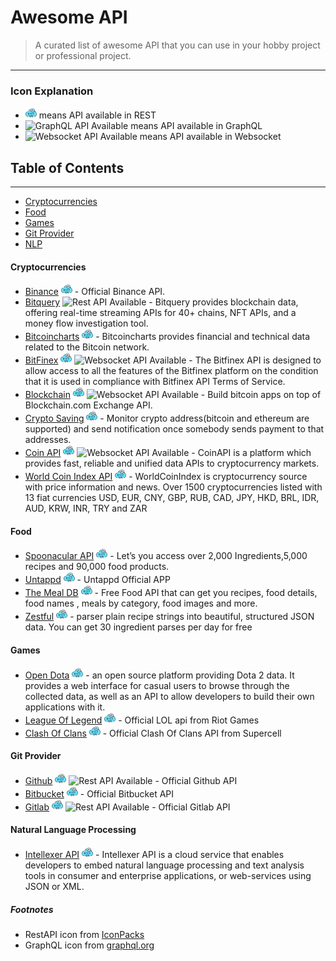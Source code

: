 # Awesome API

> A curated list of awesome API that you can use in your hobby project or professional project.

---

### Icon Explanation
* <img width="18px" title="Rest API Available" src="https://raw.githubusercontent.com/anjar/awesome-api/master/assets/rest.svg"> means API available in REST 
* <img width="18px" title="GraphQL API Available" src="https://raw.githubusercontent.com/anjar/awesome-api/master/assets/gql.svg"> means API available in GraphQL 
* <img width="18px" title="Websocket API Available" src="https://raw.githubusercontent.com/anjar/awesome-api/master/assets/websocket.svg"> means API available in Websocket 

## Table of Contents
---
 * [Cryptocurrencies](#cryptocurrencies)
 * [Food](#food)
 * [Games](#game)
 * [Git Provider](#git-provider)
 * [NLP](#natural-language-processing)



#### Cryptocurrencies
  * [Binance](https://binance-docs.github.io/apidocs/spot/en/) <img width="18px" title="Rest API Available" src="https://raw.githubusercontent.com/anjar/awesome-api/master/assets/rest.svg">  - Official Binance API.
  * [Bitquery](https://docs.bitquery.io/v1/) <img width="18px" title="Rest API Available" src="https://raw.githubusercontent.com/anjar/awesome-api/master/assets/gql.svg"> - Bitquery provides blockchain data, offering real-time streaming APIs for 40+ chains, NFT APIs, and a money flow investigation tool.
  * [Bitcoincharts](https://bitcoincharts.com/about/exchanges/) <img width="18px" title="Rest API Available" src="https://raw.githubusercontent.com/anjar/awesome-api/master/assets/rest.svg"> - Bitcoincharts provides financial and technical data related to the Bitcoin network.
  * [BitFinex](https://docs.bitfinex.com/docs/introduction/) <img width="18px" title="Rest API Available" src="https://raw.githubusercontent.com/anjar/awesome-api/master/assets/rest.svg">  <img width="18px" title="Websocket API Available" src="https://raw.githubusercontent.com/anjar/awesome-api/master/assets/websocket.svg"> - The Bitfinex API is designed to allow access to all the features of the Bitfinex platform on the condition that it is used in compliance with Bitfinex API Terms of Service.
  * [Blockchain](https://www.blockchain.com/api) <img width="18px" title="Rest API Available" src="https://raw.githubusercontent.com/anjar/awesome-api/master/assets/rest.svg"> <img width="18px" title="Websocket API Available" src="https://raw.githubusercontent.com/anjar/awesome-api/master/assets/websocket.svg"> - Build bitcoin apps on top of Blockchain.com Exchange API.
  * [Crypto Saving](https://api.crypto-savings.com/v1/)  <img width="18px" title="Rest API Available" src="https://raw.githubusercontent.com/anjar/awesome-api/master/assets/rest.svg"> - Monitor crypto address(bitcoin and ethereum are supported) and send notification once somebody sends payment to that addresses.
  * [Coin API](https://docs.coinapi.io/)  <img width="18px" title="Rest API Available" src="https://raw.githubusercontent.com/anjar/awesome-api/master/assets/rest.svg"> <img width="18px" title="Websocket API Available" src="https://raw.githubusercontent.com/anjar/awesome-api/master/assets/websocket.svg"> - CoinAPI is a platform which provides fast, reliable and unified data APIs to cryptocurrency markets.
  * [World Coin Index API](https://www.worldcoinindex.com/apiservice/)  <img width="18px" title="Rest API Available" src="https://raw.githubusercontent.com/anjar/awesome-api/master/assets/rest.svg"> - WorldCoinIndex is cryptocurrency source with price information and news. Over 1500 cryptocurrencies listed with 13 fiat currencies USD, EUR, CNY, GBP, RUB, CAD, JPY, HKD, BRL, IDR, AUD, KRW, INR, TRY and ZAR
#### Food
  * [Spoonacular API](https://spoonacular.com/food-api) <img width="18px" title="Rest API Available" src="https://raw.githubusercontent.com/anjar/awesome-api/master/assets/rest.svg"> - Let’s you access over 2,000 Ingredients,5,000 recipes and 90,000 food products.
  * [Untappd](https://untappd.com/api/docs#start) <img width="18px" title="Rest API Available" src="https://raw.githubusercontent.com/anjar/awesome-api/master/assets/rest.svg"> - Untappd Official APP
  * [The Meal DB](https://www.themealdb.com/api.php) <img width="18px" title="Rest API Available" src="https://raw.githubusercontent.com/anjar/awesome-api/master/assets/rest.svg"> - Free Food API that can get you recipes, food details, food names , meals by category, food images and more.
  * [Zestful](https://zestfuldata.com/) <img width="18px" title="Rest API Available" src="https://raw.githubusercontent.com/anjar/awesome-api/master/assets/rest.svg"> - parser plain recipe strings into beautiful, structured JSON data. You can get 30 ingredient parses per day for free
#### Games
  * [Open Dota](https://www.opendota.com/)  <img width="18px" title="Rest API Available" src="https://raw.githubusercontent.com/anjar/awesome-api/master/assets/rest.svg?"> - an open source platform providing Dota 2 data. It provides a web interface for casual users to browse through the collected data, as well as an API to allow developers to build their own applications with it.
  * [League Of Legend](https://developer.riotgames.com/docs/lol) <img width="18px" title="Rest API Available" src="https://raw.githubusercontent.com/anjar/awesome-api/master/assets/rest.svg?"> - Official LOL api from Riot Games
  * [Clash Of Clans](https://developer.clashofclans.com/) <img width="18px" title="Rest API Available" src="https://raw.githubusercontent.com/anjar/awesome-api/master/assets/rest.svg?"> - Official Clash Of Clans API from Supercell


#### Git Provider
  * [Github](https://docs.github.com/en/graphql) <img width="18px" title="Rest API Available" src="https://raw.githubusercontent.com/anjar/awesome-api/master/assets/rest.svg?"> <img width="18px" title="Rest API Available" src="https://raw.githubusercontent.com/anjar/awesome-api/master/assets/gql.svg"> - Official Github API
  * [Bitbucket](https://developer.atlassian.com/bitbucket/api/2/reference/?utm_source=%2Fbitbucket%2Fapi%2F2%2Freference&utm_medium=302) <img width="18px" title="Rest API Available" src="https://raw.githubusercontent.com/anjar/awesome-api/master/assets/rest.svg?"> - Official Bitbucket API
  * [Gitlab](https://docs.gitlab.com/ee/api/) <img width="18px" title="Rest API Available" src="https://raw.githubusercontent.com/anjar/awesome-api/master/assets/rest.svg?"> <img width="18px" title="Rest API Available" src="https://raw.githubusercontent.com/anjar/awesome-api/master/assets/gql.svg"> - Official Gitlab API


#### Natural Language Processing
  * [Intellexer API](https://esapi.intellexer.com/)  <img width="18px" title="Rest API Available" src="https://raw.githubusercontent.com/anjar/awesome-api/master/assets/rest.svg?"> - Intellexer API is a cloud service that enables developers to embed natural language processing and text analysis tools in consumer and enterprise applications, or web-services using JSON or XML.




##### Footnotes
[^bignote]: 
 - RestAPI icon from [IconPacks](https://www.iconpacks.net/free-icon/rest-api-blue-logo-22098.html) 
 - GraphQL icon from [graphql.org](https://graphql.org/brand/) 